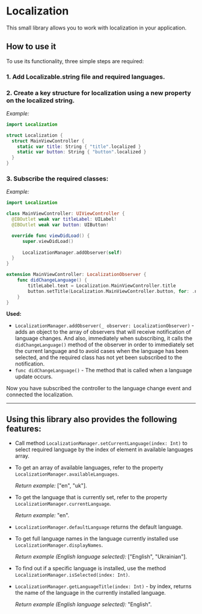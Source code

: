 # Localization

This small library allows you to work with localization in your application.

## How to use it

To use its functionality, three simple steps are required:

### **1. Add Localizable.string file and required languages.**

### **2. Create a key structure for localization using a new property on the localized string.**

*Example:*
  
```swift
import Localization

struct Localization {
  struct MainViewController {
    static var title: String { "title".localized }
    static var button: String { "button".localized }
  }
}
```

### **3. Subscribe the required classes:**

*Example:*

```swift
import Localization

class MainViewController: UIViewController {
  @IBOutlet weak var titleLabel: UILabel!
  @IBOutlet weak var button: UIButton!

  override func viewDidLoad() {
      super.viewDidLoad()
      
      LocalizationManager.addObserver(self) 
  }
}

extension MainViewController: LocalizationObserver {
    func didChangeLanguage() {
        titleLabel.text = Localization.MainViewController.title
        button.setTitle(Localization.MainViewController.button, for: .normal)
    }
}
```

**Used:**
- `LocalizationManager.addObserver(_ observer: LocalizationObserver)` - adds an object to the array of observers that will receive notification of language changes. And also, immediately when subscribing, it calls the `didChangeLanguage()` method of the observer in order to immediately set the current language and to avoid cases when the language has been selected, and the required class has not yet been subscribed to the notification.
- `func didChangeLanguage()` - The method that is called when a language update occurs.

Now you have subscribed the controller to the language change event and connected the localization.

____
## Using this library also provides the following features:
- Call method `LocalizationManager.setCurrentLanguage(index: Int)` to select required language by the index of element in available languages array.
- To get an array of available languages, refer to the property `LocalizationManager.availableLanguages`. 

    *Return example:* ["en", "uk"].
- To get the language that is currently set, refer to the property `LocalizationManager.currentLanguage`. 

    *Return example:* "en".
- `LocalizationManager.defaultLanguage` returns the default language.
- To get full language names in the language currently installed use `LocalizationManager.displayNames`. 

    *Return example (English language selected):* ["English", "Ukrainian"].
- To find out if a specific language is installed, use the method `LocalizationManager.isSelected(index: Int)`.
- `LocalizationManager.getLanguageTitle(index: Int)` - by index, returns the name of the language in the currently installed language.

    *Return example (English language selected):* "English".
